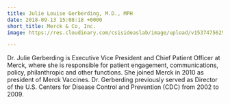```yaml
---
title: Julie Louise Gerberding, M.D., MPH
date: 2018-09-13 15:08:18 +0000
short_title: Merck & Co, Inc.
image: https://res.cloudinary.com/csisideaslab/image/upload/v1537475625/health-commission/Gerberding_Julie.jpg

---
```

Dr. Julie Gerberding is Executive Vice President and Chief Patient Officer at Merck, where she is responsible for patient engagement, communications, policy, philanthropic and other functions. She joined Merck in 2010 as president of Merck Vaccines. Dr. Gerberding previously served as Director of the U.S. Centers for Disease Control and Prevention (CDC) from 2002 to 2009.